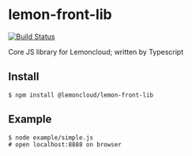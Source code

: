 # lemon-front-lib

[![Build Status](https://travis-ci.org/lemoncloud-io/lemon-front-lib.svg?branch=develop)](https://travis-ci.org/lemoncloud-io/lemon-front-lib)

Core JS library for Lemoncloud; written by Typescript

## Install

```
$ npm install @lemoncloud/lemon-front-lib
```

## Example

```
$ node example/simple.js
# open localhost:8888 on browser
```
